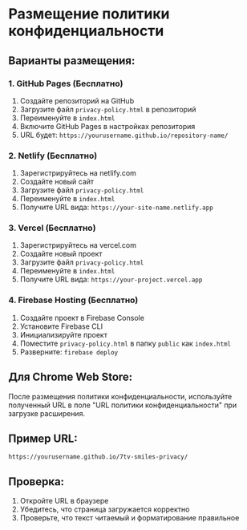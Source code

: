 # Размещение политики конфиденциальности

## Варианты размещения:

### 1. GitHub Pages (Бесплатно)
1. Создайте репозиторий на GitHub
2. Загрузите файл `privacy-policy.html` в репозиторий
3. Переименуйте в `index.html`
4. Включите GitHub Pages в настройках репозитория
5. URL будет: `https://yourusername.github.io/repository-name/`

### 2. Netlify (Бесплатно)
1. Зарегистрируйтесь на netlify.com
2. Создайте новый сайт
3. Загрузите файл `privacy-policy.html`
4. Переименуйте в `index.html`
5. Получите URL вида: `https://your-site-name.netlify.app`

### 3. Vercel (Бесплатно)
1. Зарегистрируйтесь на vercel.com
2. Создайте новый проект
3. Загрузите файл `privacy-policy.html`
4. Переименуйте в `index.html`
5. Получите URL вида: `https://your-project.vercel.app`

### 4. Firebase Hosting (Бесплатно)
1. Создайте проект в Firebase Console
2. Установите Firebase CLI
3. Инициализируйте проект
4. Поместите `privacy-policy.html` в папку `public` как `index.html`
5. Разверните: `firebase deploy`

## Для Chrome Web Store:

После размещения политики конфиденциальности, используйте полученный URL в поле "URL политики конфиденциальности" при загрузке расширения.

## Пример URL:
```
https://yourusername.github.io/7tv-smiles-privacy/
```

## Проверка:
1. Откройте URL в браузере
2. Убедитесь, что страница загружается корректно
3. Проверьте, что текст читаемый и форматирование правильное
